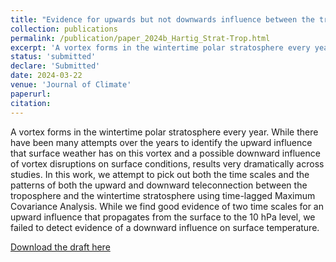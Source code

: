```yaml
---
title: "Evidence for upwards but not downwards influence between the troposphere and the wintertime stratosphere"
collection: publications
permalink: /publication/paper_2024b_Hartig_Strat-Trop.html
excerpt: 'A vortex forms in the wintertime polar stratosphere every year. While there have been many attempts over the years to identify the upward influence that surface weather has on this vortex and a possible downward influence of vortex disruptions on surface conditions, results very dramatically across studies. In this work, we attempt to pick out both the time scales and the patterns of both the upward and downward teleconnection between the troposphere and the wintertime stratosphere using time-lagged Maximum Covariance Analysis. While we find good evidence of two time scales for an upward influence that propagates from the surface to the 10 hPa level, we failed to detect evidence of a downward influence on surface temperature.'
status: 'submitted'
declare: 'Submitted'
date: 2024-03-22
venue: 'Journal of Climate'
paperurl: 
citation:
---
```

A vortex forms in the wintertime polar stratosphere every year. While there have been many attempts over the years to identify the upward influence that surface weather has on this vortex and a possible downward influence of vortex disruptions on surface conditions, results very dramatically across studies. In this work, we attempt to pick out both the time scales and the patterns of both the upward and downward teleconnection between the troposphere and the wintertime stratosphere using time-lagged Maximum Covariance Analysis. While we find good evidence of two time scales for an upward influence that propagates from the surface to the 10 hPa level, we failed to detect evidence of a downward influence on surface temperature.

[Download the draft here](http://kahartig.github.io/files/submitted_2024Hartig_Strat-Trop.pdf)
